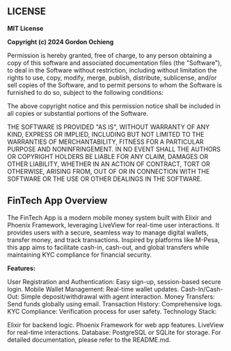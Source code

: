 ## **LICENSE**

**MIT License**

**Copyright (c) 2024 Gordon Ochieng**

Permission is hereby granted, free of charge, to any person obtaining a copy of this software and associated documentation files (the "Software"), to deal in the Software without restriction, including without limitation the rights to use, copy, modify, merge, publish, distribute, sublicense, and/or sell copies of the Software, and to permit persons to whom the Software is furnished to do so, subject to the following conditions:

The above copyright notice and this permission notice shall be included in all copies or substantial portions of the Software.

THE SOFTWARE IS PROVIDED "AS IS", WITHOUT WARRANTY OF ANY KIND, EXPRESS OR IMPLIED, INCLUDING BUT NOT LIMITED TO THE WARRANTIES OF MERCHANTABILITY, FITNESS FOR A PARTICULAR PURPOSE AND NONINFRINGEMENT. IN NO EVENT SHALL THE AUTHORS OR COPYRIGHT HOLDERS BE LIABLE FOR ANY CLAIM, DAMAGES OR OTHER LIABILITY, WHETHER IN AN ACTION OF CONTRACT, TORT OR OTHERWISE, ARISING FROM, OUT OF OR IN CONNECTION WITH THE SOFTWARE OR THE USE OR OTHER DEALINGS IN THE SOFTWARE.


 ## **FinTech App Overview**
The FinTech App is a modern mobile money system built with Elixir and Phoenix Framework, leveraging LiveView for real-time user interactions. It provides users with a secure, seamless way to manage digital wallets, transfer money, and track transactions. Inspired by platforms like M-Pesa, this app aims to facilitate cash-in, cash-out, and global transfers while maintaining KYC compliance for financial security.

**Features:**

User Registration and Authentication: Easy sign-up, session-based secure login.
Mobile Wallet Management: Real-time wallet updates.
Cash-In/Cash-Out: Simple deposit/withdrawal with agent interaction.
Money Transfers: Send funds globally using email.
Transaction History: Comprehensive logs.
KYC Compliance: Verification process for user safety.
Technology Stack:

Elixir for backend logic.
Phoenix Framework for web app features.
LiveView for real-time interactions.
Database: PostgreSQL or SQLite for storage.
For detailed documentation, please refer to the README.md.

